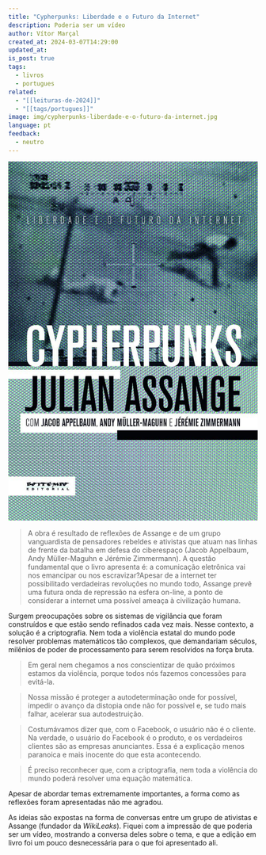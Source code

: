 ```yaml
---
title: "Cypherpunks: Liberdade e o Futuro da Internet"
description: Poderia ser um vídeo
author: Vítor Marçal
created_at: 2024-03-07T14:29:00
updated_at: 
is_post: true
tags:
  - livros
  - portugues
related:
  - "[[leituras-de-2024]]"
  - "[[tags/portugues]]"
image: img/cypherpunks-liberdade-e-o-futuro-da-internet.jpg
language: pt
feedback:
  - neutro
---
```


![cypherpunks-liberdade-e-o-futuro-da](img/cypherpunks-liberdade-e-o-futuro-da-internet.jpg)


> A obra é resultado de reflexões de Assange e de um grupo vanguardista de pensadores rebeldes e ativistas que atuam nas linhas de frente da batalha em defesa do ciberespaço (Jacob Appelbaum, Andy Müller-Maguhn e Jérémie Zimmermann). A questão fundamental que o livro apresenta é: a comunicação eletrônica vai nos emancipar ou nos escravizar?Apesar de a internet ter possibilitado verdadeiras revoluções no mundo todo, Assange prevê uma futura onda de repressão na esfera on-line, a ponto de considerar a internet uma possível ameaça à civilização humana.

Surgem preocupações sobre os sistemas de vigilância que foram construídos e que estão sendo refinados cada vez mais. Nesse contexto, a solução é a criptografia. Nem toda a violência estatal do mundo pode resolver problemas matemáticos tão complexos, que demandariam séculos, milênios de poder de processamento para serem resolvidos na força bruta.

> Em geral nem chegamos a nos conscientizar de quão próximos estamos da violência, porque todos nós fazemos concessões para evitá-la.

> Nossa missão é proteger a autodeterminação onde for possível, impedir o avanço da distopia onde não for possível e, se tudo mais falhar, acelerar sua autodestruição.

> Costumávamos dizer que, com o Facebook, o usuário não é o cliente. Na verdade, o usuário do Facebook é o produto, e os verdadeiros clientes são as empresas anunciantes. Essa é a explicação menos paranoica e mais inocente do que esta acontecendo.

> É preciso reconhecer que, com a criptografia, nem toda a violência do mundo poderá resolver uma equação matemática.

Apesar de abordar temas extremamente importantes, a forma como as reflexões foram apresentadas não me agradou.

As ideias são expostas na forma de conversas entre um grupo de ativistas e Assange (fundador da *WikiLeaks*). Fiquei com a impressão de que poderia ser um vídeo, mostrando a conversa deles sobre o tema, e que a edição em livro foi um pouco desnecessária para o que foi apresentado ali.